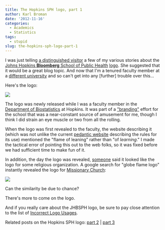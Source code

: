 ```yaml
---
title: The Hopkins SPH logo, part 1
author: Karl Broman
date: '2012-11-16'
categories:
  - Academics
  - Statistics
tags:
  - stupid
slug: the-hopkins-sph-logo-part-1
---
```


I was just telling [a distinguished visitor](http://www.stodden.net) a few of my various stories about the [Johns Hopkins **Bloomberg** School of Public Health](http://www.jhsph.edu) [logo](http://www.jhsph.edu/identity/coreIdentity/logoIntro.shtml). She suggested that it would be a great blog topic. And now that I'm a tenured faculty member at a [different university](http://www.wisc.edu) and so can't get into any [further] trouble over this...

Here's the logo:

![](http://kbroman.files.wordpress.com/2013/03/logo.png&h=150)

The logo was newly released while I was a faculty member in the [Department of Biostatistics](http://www.biostat.jhsph.edu) at Hopkins.  It was part of a ["branding"](http://en.wikipedia.org/wiki/Brand_management) effort for the school that was a near-constant source of amusement for me, though I think I did strain an eye muscle or two from all the rolling.

When the logo was first revealed to the faculty, the website describing it (which was not unlike the current [pedantic website](http://www.jhsph.edu/identity/coreIdentity/logoIntro.shtml) describing the rules for its use) mentioned the "flame of leaning" rather than "of _learning_."  I made the tactical error of pointing this out to the web folks, so it was fixed before we had sufficient time to make fun of it.

In addition, the day the logo was revealed, [someone](http://www.biostat.jhsph.edu/people/staff/moffitt.shtml) said it looked like the logo for some religious organization.  A google search for "globe flame logo" instantly revealed the logo for [Missionary Church](http://www.mcusa.org):

![](http://www.mcusa.org/Portals/8/Images/logo_251x130.gif)

Can the similarity be due to chance?

There's more to come on the logo.

And if you really care about the JHBSPH logo, be sure to pay close attention to the list of [Incorrect Logo Usages](http://www.jhsph.edu/identity/coreIdentity/incorrectLogoUsage.shtml).

Related posts on the Hopkins SPH logo: [part 2](http://kbroman.org/blog/2012/11/21/the-hopkins-sph-logo-part-2/) | [part 3](http://kbroman.org/blog/2013/03/06/the-hopkins-sph-logo-part-3-karls-revenge/)
